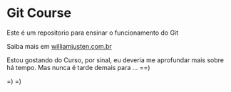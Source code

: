 # Git Course

Este é um repositorio para ensinar o funcionamento do Git



Saiba mais em [williamjusten.com.br](http://williamjusten.com.br)



Estou gostando do Curso, por sinal, eu deveria me aprofundar mais 
sobre há tempo. Mas nunca é tarde demais para ... ==)

=)
=)

